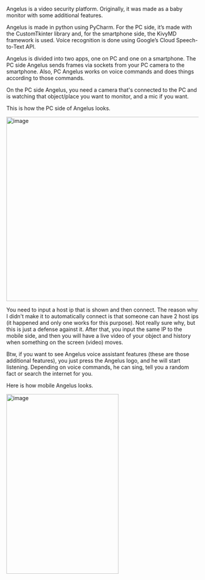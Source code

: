 Angelus is a video security platform. Originally, it was made as a baby monitor with some additional features.

Angelus is made in python using PyCharm. For the PC side, it’s made with the CustomTkinter library and, for the smartphone side, the KivyMD framework is used.
Voice recognition is done using Google’s Cloud Speech-to-Text API.

Angelus is divided into two apps, one on PC and one on a smartphone.
The PC side Angelus sends frames via sockets from your PC camera to the smartphone.
Also, PC Angelus works on voice commands and does things according to those commands.

On the PC side Angelus, you need a camera that's connected to the PC and is watching that object/place you want to monitor, and a mic if you want.

This is how the PC side of Angelus looks.

<img width="515" height="482" alt="image" src="https://github.com/user-attachments/assets/bc2c25bb-5901-48ce-be6a-d0aee6af8daf" />

You need to input a host ip that is shown and then connect. The reason why I didn't make it to automatically connect is that someone can have 2 host ips (it happened and only one works for this purpose). Not really sure why, but this is just a defense against it.
After that, you input the same IP to the mobile side, and then you will have a live video of your object and history when something on the screen (video) moves.

Btw, if you want to see Angelus voice assistant features (these are those additional features), you just press the Angelus logo, and he will start listening.
Depending on voice commands, he can sing, tell you a random fact or search the internet for you.

Here is how mobile Angelus looks.

<img width="294" height="470" alt="image" src="https://github.com/user-attachments/assets/885a62ba-f949-4e85-8517-f4acc5995d56" />
